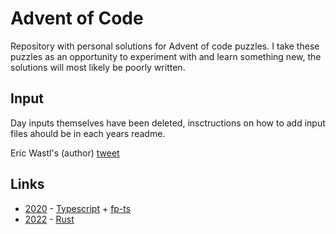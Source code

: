 # Advent of Code

Repository with personal solutions for Advent of code puzzles.
I take these puzzles as an opportunity to experiment with and learn something new, the solutions will most likely be poorly written.

## Input

Day inputs themselves have been deleted, insctructions on how to add input files ahould be in each years readme.

Eric Wastl's (author) [tweet](https://mobile.twitter.com/ericwastl/status/1465805354214830081) 

## Links

- [2020](2020) - [Typescript](https://www.typescriptlang.org/) + [fp-ts](https://github.com/gcanti/fp-ts)
- [2022](2022) - [Rust](https://www.rust-lang.org/)